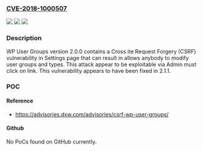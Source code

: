 ### [CVE-2018-1000507](https://cve.mitre.org/cgi-bin/cvename.cgi?name=CVE-2018-1000507)
![](https://img.shields.io/static/v1?label=Product&message=n%2Fa&color=blue)
![](https://img.shields.io/static/v1?label=Version&message=n%2Fa&color=blue)
![](https://img.shields.io/static/v1?label=Vulnerability&message=n%2Fa&color=brighgreen)

### Description

WP User Groups version 2.0.0 contains a Cross ite Request Forgery (CSRF) vulnerability in Settings page that can result in allows anybody to modify user groups and types. This attack appear to be exploitable via Admin must click on link. This vulnerability appears to have been fixed in 2.1.1.

### POC

#### Reference
- https://advisories.dxw.com/advisories/csrf-wp-user-groups/

#### Github
No PoCs found on GitHub currently.

